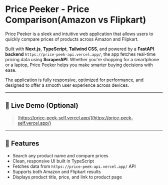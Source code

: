 # Price Peeker - Price Comparison(Amazon vs Flipkart)

Price Peeker is a sleek and intuitive web application that allows users to quickly compare prices of products across Amazon and Flipkart.

Built with **Next.js**, **TypeScript**, **Tailwind CSS**, and powered by a **FastAPI backend** `https://price-peek-api.vercel.app/`, the app fetches real-time pricing data using **ScraperAPI**. Whether you're shopping for a smartphone or a laptop, Price Peeker helps you make smarter buying decisions with ease.

The application is fully responsive, optimized for performance, and designed to offer a smooth user experience across devices.

---

## 🔗 Live Demo (Optional)

> [https://price-peek-self.vercel.app/](https://price-peek-self.vercel.app/)

---

## 🧩 Features

- Search any product name and compare prices
- Clean, responsive UI built in TypeScript
- Fetches data from `https://price-peek-api.vercel.app/` API
- Supports both Amazon and Flipkart results
- Displays product title, price, and link to product page
